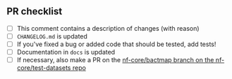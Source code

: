 <!--
# nf-core/bactmap pull request

Many thanks for contributing to nf-core/bactmap!

Please fill in the appropriate checklist below (delete whatever is not relevant).
These are the most common things requested on pull requests (PRs).

Remember that PRs should be made against the dev branch, unless you're preparing a pipeline release.

Learn more about contributing: [CONTRIBUTING.md](https://github.com/nf-core/bactmap/tree/master/.github/CONTRIBUTING.md)
-->

## PR checklist

- [ ] This comment contains a description of changes (with reason)
- [ ] `CHANGELOG.md` is updated
- [ ] If you've fixed a bug or added code that should be tested, add tests!
- [ ] Documentation in `docs` is updated
- [ ] If necessary, also make a PR on the [nf-core/bactmap branch on the nf-core/test-datasets repo](https://github.com/nf-core/test-datasets/pull/new/nf-core/bactmap)

